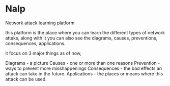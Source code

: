 # Nalp

Network attack learning platform

this platform is the place where you can learn the different types of network attaks, along with it you can also see the diagrams, causes, preventions, consequences, applications.

it focus on 3 major things as of now, 

Diagrams - a picture
Causes - one or more than one reasons
Prevention - ways to prevent more misshappenings
Consequences - the bad effects an attack can take in the future.
Applications -  the places or means where this attack can be used.
